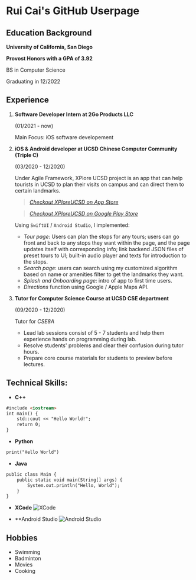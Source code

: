 # Rui Cai's GitHub Userpage

## Education Background

**University of California, San Diego**

**Provost Honors with a GPA of 3.92** 

BS in Computer Science

Graduating in 12/2022



## Experience

1. **Software Developer Intern at 2Go Products LLC** 

    (01/2021 - now)

    Main Focus: iOS software developement


2. **iOS & Android developer at UCSD Chinese Computer Community (Triple C)** 

    (03/2020 - 12/2020)
    
    Under Agile Framework, XPlore UCSD project is an app that can help tourists in UCSD to plan their visits on campus and can direct them to certain landmarks.         

    > *[Checkout XPloreUCSD on App Store](https://apple.co/31RMWDK)*
    
    > *[Checkout XPloreUCSD on Google Play Store](https://bit.ly/XploreUCSD)*
    
    
    Using `SwiftUI` / `Android Studio`, I implemented:
    - *Tour page*: Users can plan the stops for any tours; users can go front and back to any stops they want
    within the page, and the page updates itself with corresponding info; link backend JSON files of preset tours to UI; built-in audio player and texts for             introduction to the stops.
    - *Search page*: users can search using my customized algorithm based on name or amenities filter to get the landmarks they want.
    - *Splash and Onboarding page*: intro of app to first time users.
    - *Directions* function using Google / Apple Maps API.
    
3. **Tutor for Computer Science Course at UCSD CSE department** 

    (09/2020 - 12/2020)
    
    Tutor for *CSE8A*
    
    - Lead lab sessions consist of 5 - 7 students and help them
      experience hands on programming during lab.
    - Resolve students' problems and clear their confusion during
      tutor hours.
    - Prepare core course materials for students to preview before lectures.
    
    

## Technical Skills: 
- **C++**
```markdown
#include <iostream>
int main() {
    std::cout << "Hello World!";
    return 0;
}
```

- **Python**
```markdown
print("Hello World")
```

- **Java**
```markdown
public class Main {
    public static void main(String[] args) {
        System.out.println("Hello, World");
    }
}
```

- **XCode** 
![XCode](https://3d.bk.tudelft.nl/ken/img/blog/xcode-logo.jpg)

- **Android Studio
![Android Studio](https://techcrunch.com/wp-content/uploads/2017/02/android-studio-logo.png?w=800)



## Hobbies

- Swimming
- Badminton
- Movies
- Cooking 


